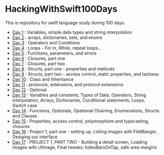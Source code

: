 # HackingWithSwift100Days

This is repository for swift language study during 100 days.

* [Day 1](./Documents/day1.md) : Variables, simple data types and string interpolation
* [Day 2](./Documents/day2.md) : arrays, dictionaries, sets, and enums
* [Day 3](./Documents/day3.md) : Operators and Conditions
* [Day 4](./Documents/day4.md) : Loops - For in, While, repeat loops...
* [Day 5](./Documents/day5.md) : Functions, parameters, and errors
* [Day 6](./Documents/day6.md) : Closures, part one
* [Day 7](./Documents/day7.md) : Closures, part two
* [Day 8](./Documents/day8.md) : Structs, part one - properties and methods
* [Day 9](./Documents/day9.md) : Structs, part two - access control, static properties, and laziness
* [Day 10](./Documents/day10.md) : Class and Inheritance
* [Day 11](./Documents/day11.md) : protocols, extensions, and protocol extensions
* [Day 12](./Documents/day12.md) : Optional
* [Day 13](./Documents/day13.md) : Variables and constants, Types of Data, Operators, String interpolation, Arrays, Dictionaries, Conditional statements, Loops, Switch case
* [Day 14](./Documents/day14.md) : Functions, Optionals, Opetional Chaining, Enumerations, Structs and Classes
* [Day 15](./Documents/day15.md) : Properties, access control, polymorphism and typecasting, closures
* [Day 16](./Documents/day16.md) : Project 1, part one - setting up, Listing images with FileManger, Desiging our interface
* [Day 17](./Documents/day17.md) : PROJECT 1, PART TWO - Building a detail screen, Loading images with UIImage, Final tweaks: hidesBarsOnTap, safe area margins